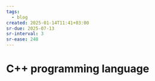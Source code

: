 ```yaml
---
tags:
  - blog
created: 2025-01-14T11:41+03:00
sr-due: 2025-07-13
sr-interval: 3
sr-ease: 248
---
```


# C++ programming language
